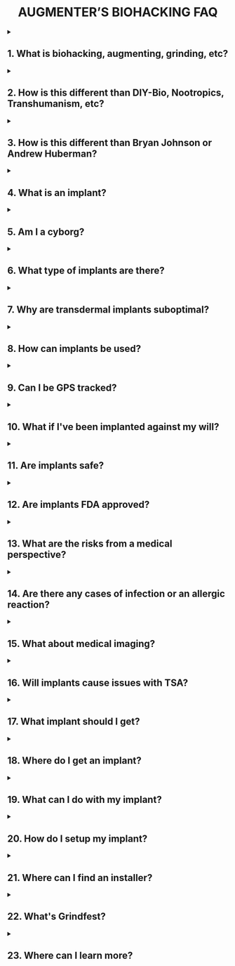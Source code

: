 <div align="center"> 

# AUGMENTER’S BIOHACKING FAQ

</div>

<details><summary>

## 1. What is biohacking, augmenting, grinding, etc?

</summary>

 Biohacking refers to the use of implanted technologies such as NFC/RFID, magnets, LEDs, and similar enhancements. 

**AUGMENTING**: To enhance or amplify something by adding to it, or in this context, to modify or improve the human body.

**BIOHACKING**: The unconventional or subversive application of technology to enhance or alter the human body's structure or capabilities. A portmanteau of BIO and HACKING.

**GRINDING**: A subset of biohacking that focuses on more radical and customized implants, augmentations, and body modifications.

**LED**: A semiconductor that emits light as current flows through it. 

**NFC**: The electronic near-field communications (NFC) protocol operating at a frequency of 13.56MHz.

**RFID**: The electronic communications protocol operating at a frequency of 125 kHz.

</details>

<details><summary>

## 2. How is this different than DIY-Bio, Nootropics, Transhumanism, etc?

</summary>

 Biohacking is defined as the integration of implanted technologies, focusing on physical augmentation rather than biological experimentation or philosophical ideologies. It differs from DIY-Bio, citizen science, nootropics, and transhumanism by emphasizing practical, accessible enhancements to the body using technology.

**DIY-BIO**: Scientific research in biology undertaken by individuals outside the traditional setting of academic or research institutions, utilizing home labs with methods comparable to those in research facilities.

**CITIZEN SCIENCE**: Scientific research conducted by non-professionals outside the traditional setting of academic or research institutions.

**NOOTROPICS**: Commonly known as "smart drugs" or "cognitive enhancers," these synthetic and natural compounds are purported to enhance cognitive function.

**TRANSHUMANISM**: A philosophical movement that promotes the use of technology to augment human existence as a way to improve individual abilities, life quality, and to mitigate disease and suffering.

</details>

<details><summary>

## 3. How is this different than Bryan Johnson or Andrew Huberman?

</summary>

 Unlike Bryan Johnson’s focus on longevity through biomedical intervention or Andrew Huberman’s emphasis on optimizing brain and body function through evidence-based practices, this guide’s centers on integrating implanted technologies. It prioritizes practical, hands-on augmentations over biological optimization or health monitoring.

</details>

<details><summary>

## 4. What is an implant?

</summary>

 An implant refers to embedded devices like [microchips](https://web.archive.org/web/20241001102740/https://dangerousthings.com/category/implants/x-series/), [flexible implants](https://web.archive.org/web/20241001004729/https://dangerousthings.com/category/implants/flex-series/), [magnets](https://web.archive.org/web/20241001054623/https://dangerousthings.com/category/implants/biomagnet-implants/), and similar technologies.

 **IMPLANT**: Inert material or object embedded within the body.

</details>

<details><summary>

## 5. Am I a cyborg?

</summary>

Do you feel like a cyborg? This question delves into personal identity and opinion, and there's been extensive discussion on the topic. Check-out some of the following readings:

**CYBORG**: A person whose physiological abilities are extended beyond normal limitations by human-machine systems. A portmanteau of CYBERNETIC and ORGANISM.

[COMMON CYBORG:](https://web.archive.org/web/20241116081434/https://granta.com/common-cyborg/) The experiences of a woman who considers herself a cyborg due to her use of prosthetics. Explore the complexities of living with a technological limb, societal perceptions, and the exclusion of disabled perspectives in discussions on cyborg identities.

[CYBORG MANIFESTO: SCIENCE, TECHNOLOGY, AND SOCIALIST-FEMINISM IN THE LATE TWENTIETH CENTURY:](https://doi.org/10.5749/minnesota/9780816650477.003.0001) 1980s American socialist feminism through the lens of C3I (command-control-communications-intelligence) systems, exploring the amalgamation of sciences and natural-social realms within this framework.

[CYBORGS, AGENTS, AND TRANSHUMANISTS CROSSING TRADITIONAL BORDERS OF BODY AND IDENTITY IN THE CONTEXT OF NEW TECHNOLOGY:](http://dx.doi.org/10.1162/002409400552838) Delves into the significance of the body's continuous interaction with the world, suggesting that attempts to alter or control the body through technology stem from a desire to manage the unpredictable and unconscious aspects of human life.

[CYBORGS AND SPACE:](https://web.mit.edu/digitalapollo/Documents/Chapter1/cyborgs.pdf) Examines the transition towards integrating humans with machines, or "cyborgs," to adapt to space environments, detailing technological and biological modifications necessary for survival in extraterrestrial conditions. 

[CYBORG MORALS, CYBORG VALUES, CYBORG ETHICS:](http://dx.doi.org/10.1023/B:ETIN.0000006870.65865.cf) Discusses the state and ethical implications of the emerging era of cyborgs, exploring pathways to becoming a cyborg, various types, and the author's personal experimentation, highlighting the importance of addressing ethical issues as advancements impact human and cyborg relations.

[CYBORG PEDAGOGY PERFORMING RESISTANCE IN THE DIGITAL AGE:](https://doi.org/10.2307/1321078) Posits the cyborg as a metaphor for critiquing the influence of information technology on posthuman identity and bodies, through the examination of performance artists like Stelarc and Orlan, introducing "cyborg pedagogies" as a means to explore digital culture's impact.

[HEAVENLY BODIES: WHY IT MATTERS THAT CYBORGS HAVE ALWAYS BEEN ABOUT DISABILITY, MENTAL HEALTH, AND MARGINALIZATION:](https://web.archive.org/web/20240715150749/https://afutureworththinkingabout.com/?p=5396) The importance of inclusivity, adaptability, and honoring lived experiences in shaping future understandings of the cyborg and human existence.

[I, CYBORG:](https://isbnsearch.org/isbn/0252072154) The journey of Kevin Warwick, a trailblazer in the field of cybernetics, who has taken extraordinary steps to become part human, part machine.

[LAW AND POLICY IN AN ERA OF CYBORG-ASSISTED-LIFE THE IMPLICATIONS OF INTERFACING IN-THE-BODY TECHNOLOGIES TO THE OUTER WORLD:](https://doi.org/10.1109/ISTAS.2013.6613121) Advancements in medical technology are poised to integrate high-performance computational processors and synthetic DNA with human anatomy, promising to extend lifespans, enhance intellect, and introduce smart nano-prosthetics, but also raising critical ethical questions about accessibility, security, and the very definition of "human" in a future dominated by human cyborgs.

[NATURAL-BORN CYBORGS MINDS, TECHNOLOGIES, AND THE FUTURE OF HUMAN INTELLIGENCE:](https://isbnsearch.org/isbn/0195177517) Challenges the  depiction of cyborgs in popular culture, arguing that humans are inherently cyborg-like due to our natural ability to integrate tools and technologies into our existence.

</details>

<details><summary>

## 6. What type of implants are there?

</summary>

Implants are available in a wide range of forms, with the most common including:

[Microchips](https://web.archive.org/web/20241001102740/https://dangerousthings.com/category/implants/x-series/)

[Flexible](https://web.archive.org/web/20241001004729/https://dangerousthings.com/category/implants/flex-series/)

[Magnets](https://web.archive.org/web/20241001054623/https://dangerousthings.com/category/implants/biomagnet-implants/)

There are numerous prototypes too:

[PegLeg](https://web.archive.org/web/20240828215846/http://pegleg.org/)

[Circadia](https://web.archive.org/web/20240404204506/https://collection.powerhouse.com.au/object/562714)

[HackJack with NeoSound](https://web.archive.org/web/20241126191152/https://www.hackster.io/news/introducing-the-hackjack-with-neosound-a-revolutionary-cyborg-device-by-hackster-io-d6dc73936547)

</details>

<details><summary>

## 7. Why are transdermal implants suboptimal?

</summary>

Transdermal implants, which reside both above and beneath the skin, are generally considered suboptimal due to their increased risk of infection and rejection.

</details>

<details><summary>

## 8. How can implants be used?

</summary>

Implanted technology offers a wide range of applications, from restoring and enhancing human senses to providing digital identification and data storage. Here are some of the most common applications.

### Visual

Visual implants are designed to enhance or restore vision by interfacing with the visual system. This technology aims to assist individuals with vision impairments or augment the natural capabilities. Examples include infrared eye drops and Neil Harbisson's "Cyborg Antenna."

### Auditory

Auditory implants aim to restore or enhance hearing by stimulating the auditory pathways. These devices assist individuals with hearing loss or augment auditory perception beyond natural capabilities. Examples include tragus magnets. 

### Tactile

Tactile implants enhance or restore the sense of touch by interfacing with the nervous system. These devices can aid individuals with sensory impairments or augment tactile perception for enhanced interaction with the environment. Examples include implanted sensory magnets.

### NFC/RFID Identification 

NFC (Near Field Communication) and RFID (Radio-Frequency Identification) implants serve as digital identification tools. They enable wireless communication with compatible devices for authentication, access control, and information storage. Examples include the Dangerous Things NeXT and xEM.

### Payment

Payment implants facilitate electronic transactions by storing payment information. They enable users to make purchases without traditional payment methods like credit cards or smartphones. Examples include the [Walletmor](https://web.archive.org/web/20230528032836/https://cyborg.ksecsolutions.com/product/walletmor-installation-apex-needle/).

### Illumination

Illumination implants incorporate light-emitting components into the body, providing aesthetic enhancements for decorative purposes. Examples include the Dangerous Things xSIID and xLED.

</details>

<details><summary>

## 9. Can I be GPS tracked?

</summary>

No, RFID/NFC implants cannot track your location because they lack a power source. These implants are entirely passive and must be within a few centimeters of a specialized reader to function. Consider pet microchips: if your dog goes missing, someone must bring it to a veterinarian to have the microchip scanned. It's not possible to GPS locate a lost animal solely using its microchip alone.

**GPS**: The satellite-based radio navigation system owned by the United States Government and operated by the United States Space Force. Examples include Google Maps, Apple Maps, and Garmin. 

</details>

<details><summary>

## 10. What if I've been implanted against my will?

</summary>

If you suspect that you have been implanted against your will, reading the following forum thread is highly recommend: [So You Think You've Been Implanted Against Your Will](https://web.archive.org/web/20240228112814/https://forum.dangerousthings.com/t/so-you-think-youve-been-implanted-against-your-will/64)

</details>

<details><summary>

## 11. Are implants safe?

</summary>

Implants are generally considered safe, comparable to other body modifications like tattoos or piercings, though they carry similar risks, including rejection, infection, or allergic reactions.

</details>

<details><summary>

## 12. Are implants FDA approved?

</summary>

Most implants developed by biohackers lack FDA approval. While there's a strong desire to meet or exceed health and safety standards, the high costs often create significant barriers to entry. Notably, in 2004, the FDA approved the [VeriChip RFID device](https://pmc.ncbi.nlm.nih.gov/articles/PMC526112/) for human implantation. Today, many RFID/NFC implants on the market are considered substantially equivalent to the VeriChip.

**FDA**: A division of the United States Department of Health and Human Services that's responsible for health and medical products, drugs, cosmetics, and the safety of food. In the United Kingdom, the counterpart is the Medicines and Healthcare Products Regulatory Agency (MHRA).

</details>

<details><summary>

## 13. What are the risks from a medical perspective?

</summary>

Early animal studies suggested an increased risk of cancerous tumors developing near implants, but the detail most often left out is that cancer was being induced and accelerated in these studies. There's very little real medical risk.

</details>

<details><summary>

## 14. Are there any cases of infection or an allergic reaction?

</summary>

Infection, allergic reaction, or rejection are rare and typically the result of poor aftercare or subpar DIY coatings. 

</details>

<details><summary>

## 15. What about medical imaging?

</summary>

Medical imaging is a non-issue except for implanted magnets. Dangerous Things provides an MRI compatibility guide for glass microchips, and a few individuals have undergone MRIs with magnets, although this isn't recommended.

[MRI Compatibility Guide](https://web.archive.org/web/20241118223021/https://forum.dangerousthings.com/uploads/default/original/1X/289af3580c98807bdd9de089a27d73f383ce7bce.pdf)

**MRI**: Magnetic Resonance Imaging (MRI) is a non-invasive medical imaging technique that uses strong magnetic fields to produce detailed images of the internal structures of the body. 

</details>

<details><summary>

## 16. Will implants cause issues with TSA?

</summary>

No, metal detectors are not sensitive enough to detect implants, including most magnets. Similarly, millimeter-wave and backscatter x-ray scanners cannot detect objects located beneath the skin.

**TSA**: The United States government agency responsible for travel safety, particularly air travel. The European counterpart is the European Union Aviation Safety Agency (EASA).

</details>

<details><summary>

## 17. What implant should I get?

</summary>

The type of implant you should consider depends on your goals, intended use case, and comfort with risk. Below is a guide to help you determine the best implant for your needs:

### NFC/RFID Implants

Best For:

- **Access Control:** Unlock doors, start cars, or log into devices.
- **Identification:** Store digital business cards or personal identification.
- **Data Storage:** Store small amounts of information like URLs or passwords.

Popular Options:
- **xNT (13.56 MHz):** Compatible with many high-frequency NFC systems.
- **xEM (125 kHz):** Used for low-frequency access systems.
- **NeXT:** 13.56 MHz (HF) NFC and 125 kHz (LF) RFID

Considerations:
- **Compatibility:** Ensure compatibility with the system you plan to use.
- **Ease of Installation:** Injected subdermally with minimal discomfort.

## Magnet Implants

Best For:
- **Magnetic Field Detection:** Sensing electromagnetic fields from devices or machinery.
- **Enhanced Sensory Perception:** Ideal for electricians or artists wanting increased tactile feedback.
- **Magic Tricks:** Simple tricks like lifting small feromagnetic objects like bottlecaps.

Popular Options:
- **xG3:** Designed for lifting and encapsulated in a bioglass microchip form factor.
- **Titan:** Encapsulated in medical-grade titanium and optimized for sensing applications.

Considerations:
- **Placement:** Implanted in fingertips for optimal sensory perception or in the hand for lifting.
- **Strength:** Choose between sensing-focused or lifting-focused magnets.
- **Risks:** Be aware of coating failure, migration, or reduced sensation over time.
- **Ease of Installation:** Injected subdermally with mild discomfort or implanted in the fingertip, typically using a scalpel and appropriate pain management protocols.

## Payment Implants

Best For:
- **Contactless Payments:** Tap to pay at NFC-enabled terminals.
- **Convenience:** Replace wallets and cards with an implant.
- **Ticketing:** Use your implant for public transportation or event access.

Popular Options:
- **Walletmor:** Payment implant compatible with many systems.

Considerations:
- **Region Support:** Verify compatibility with local payment systems.
- **Expiration:** Implants tied to payment cards may need replacement after expiration.
- **Ease of Installation:** Typically using a scalpel and appropriate pain management protocols.

## Illumination Implants

Best For:
- **Aesthetics:** Glow-in-the-dark for decorative purposes.

Popular Options:
- **xSIID or xLED:** LED-based implant.

Considerations:
- **Purpose:** Primarily aesthetic with limited practical application.
- **Ease of Installation:** Injected subdermally with minimal discomfort.

## Decision-Making Factors

Purpose: Determine the specific problem the implant solves or enhancement it provides.

Body Placement: Consider where on your body the implant will be most effective and comfortable.

Risk Tolerance: Assess your comfort with potential pain, rejection, or migration.

Budget: Implants range from $50 to several hundred dollars, plus installation costs.

Professional Installation: Recommended to ensure safety. Not all installers are qualified or willing to perform all types of implants, with most comfortable installing in only injectable microchips.

</details>

<details><summary>

## 18. Where do I get an implant?

</summary>

## 9. Popular Vendors and Resources

**[Dangerous Things](https://web.archive.org/web/20241120163553/https://dangerousthings.com/):** US-based retailer with a wide range of consumer implants and biohacking supplies.

**[VivoKey](https://web.archive.org/web/20240904235950/https://vivokey.com/):** Secure, programmable cryptographic implants.

**[Symbiont Labs](https://web.archive.org/web/20241126191828/https://symbiontlabs.io/):** Implant prototypes.

**[KSEC Solutions](https://cyborg.ksecsolutions.com/):** UK implant retailer.

**[I am Robot](https://web.archive.org/web/20241009212854/ttps://chip-implants.com/):** German/EU implant retailer.

**[Digiwell](https://web.archive.org/web/20241125000516/https://digiwell.com/):** EU/German implant retailer

</details>

<details><summary>

## 19. What can I do with my implant?

</summary>

Your implant's functionality depends on its type and capabilities. Below are some common and creative uses for various implants.

## NFC/RFID Implants

**Access Control:** Unlock doors, start cars, or log into devices.

**Device Unlocking:** Use your implant to unlock your smartphone or computer.

**Digital Business Card:** Store and share contact information via NFC.

**Medical Records:** Store emergency medical data like blood type or allergies.

**Authentication:** Log into systems using two-factor authentication (2FA).

**Custom Apps:** Program NFC tasks, such as automating smart home devices.

**Interactive Art:** Create installations or projects that respond to your implant.

**Cryptographic Operations:** Use secure implants like VivoKey Apex for digital signatures or blockchain wallets.

## Magnet Implants

**Magnetic Field Detection:** Sense electromagnetic fields from devices or wires.

**Subtle Notifications:** Pair with wearables for vibrational alerts via magnets.

**Magic Tricks:** Perform tricks like lifting small feromagnetic objects like bottlecaps.

**Interactive Art:** Build DIY projects that use magnets for tactile feedback.

**Augmented Perception:** Sense otherwise imperceptible environmental changes.

## Payment Implants

**Contactless Transactions:** Pay at NFC-enabled terminals by tapping your hand.

**Ticketing:** Use your implant for public transportation or event access.

**Custom Financial Systems:** Integrate with decentralized financial tools or cryptocurrency wallets.

## Illumination Implants

**Aesthetic Enhancements:** Glow-in-the-dark for decorative purposes.

**Body Art Integration:** Combine illumination implants with tattoos for dynamic effects.

</details>

<details><summary>

## 20. How do I setup my implant?

</summary>

Setup will largely depend on the type of implant technology and its intended use case.

## 125 kHz RFID Implant

### Tools Needed:

- RFID reader compatible with 125 kHz (e.g., Proxmark3 or a Flipper Zero).

- RFID-compatible tags or locks.

### Programming:

- Connect your reader to a computer or smartphone.

- Place the implant under the reader.

- Write the desired data (e.g., access keys, user ID) to the implant.

### Testing:

- After programming, test the implant by scanning it with the reader.

### Integration:

- Pair the implant with RFID-enabled devices like door locks or security systems.

## 13.56 MHz NFC Implant

### Tools Needed:

- NFC-enabled smartphone or device (most modern smartphones).

- NFC apps (e.g., NFC Tools, TagWriter by NXP) for programming.

### Programming:

- Open an NFC app on your phone.

- Bring the implant close to the phone's NFC reader.

- Write data, such as a URL, contact information, or custom commands, to the implant.

### Testing:

- Use the same or a different device to read the implant and confirm the data was successfully written.

### Integration:

- Sync your implant with NFC systems like smart locks or custom automation systems.

## Magnet

### Tools Needed:

- Ferromagnetic metal objects (e.g., small pins, screws).

- [Lodestone: Pico](https://github.com/AxelFougues/Lodestone-biomagnet-tools)

### Testing After Implantation:

- Gradually explore the magnet's ability to detect electromagnetic fields by moving it near electrical devices or wires.

- Test its strength by attempting to pick up small metallic objects.

### Adaptation:

- Allow time for your body to adapt and become sensitive to changes in magnetic fields.

</details>

<details><summary>

## 21. Where can I find an installer?

</summary>

There are several methods for getting an implant installed, each varying in risk. Professional installers are the safest option, while DIY installation carries significant risks and is strongly discouraged.

A professional installer can be located via the [Dangerous Things Professional Partner Map](https://web.archive.org/web/20241001151315/https://dangerousthings.com/partners/). 

You may find a willing installer by engaging with the [Dangerous Things Forum](https://forum.dangerousthings.com/), [Biohackers Digital Discord Server](https://discord.com/invite/qauh766), [Reddit](https://www.reddit.com/r/grinders/), Facebook groups, reaching out to local piercing studios, or by connecting with a consenting medical or veterinary professional. If you're consulting a professional for an implant installation, it’s highly recommended to review the following resource: [How to Approach a Professional](https://web.archive.org/web/20240527181837/https://forum.dangerousthings.com/t/how-to-approach-a-professional/29)

Although self-installation (DIY) is technically possible, it is strongly discouraged due to the significant risks involved. Any DIY installations are at your own risk. It's strongly advised to have medical training and contingency plans in case the installation fails or complications arise!

</details>

<details><summary>

## 22. What's Grindfest?

</summary>

[Grindfest](https://web.archive.org/web/20241118223021/https://augmentationlimitles.ipage.com/grindfest/) is an annual implant meetup held in the desert north of Los Angeles.

</details>

<details><summary>

## 23. Where can I learn more?

</summary>

[BIOHACKERS DIGITAL](https://discord.gg/implants)

[DEF CON BIOHACK VILLAGE](https://web.archive.org/web/20241126192905/https://www.villageb.io/)

[SYMBIONT LABS](https://discord.gg/xKyzAdmW)

</details>
